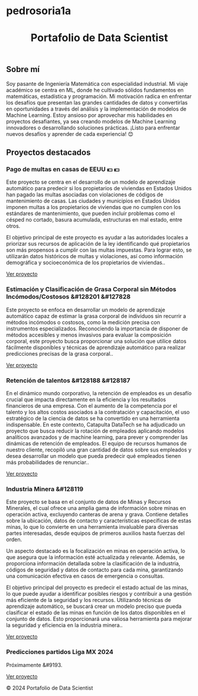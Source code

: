 # pedrosoria1a

<!DOCTYPE html>
<html lang="en">
<head>
    <meta charset="UTF-8">
    <meta name="viewport" content="width=device-width, initial-scale=1.0">
    <title>Portafolio de Data Scientist</title>
    <link rel="stylesheet" href="styles.css">
</head>
<body>
    <header>
        <h1>Portafolio de Data Scientist</h1>
    </header>
    <main>
        <section>
            <h2>Sobre mí</h2>
            <p>Soy pasante de Ingeniería Matemática con especialidad industrial. Mi viaje académico se centra en ML, donde he cultivado sólidos fundamentos en matemáticas, estadística y programación. Mi motivación radica en enfrentar los desafíos que presentan las grandes cantidades de datos y convertirlas en oportunidades a través del análisis y la implementación de modelos de Machine Learning. Estoy ansioso por aprovechar mis habilidades en proyectos desafiantes, ya sea creando modelos de Machine Learning innovadores o desarrollando soluciones prácticas. ¡Listo para enfrentar nuevos desafíos y aprender de cada experiencia! 😊</p>
        </section>
        <section>
            <h2>Proyectos destacados</h2>
            <div class="project">
                <h3>Pago de multas en casas de EEUU &#128181 &#128181</h3>
                <p>Este proyecto se centra en el desarrollo de un modelo de aprendizaje automático para predecir si los propietarios de viviendas en Estados Unidos han pagado las multas asociadas con violaciones de códigos de mantenimiento de casas. Las ciudades y municipios en Estados Unidos imponen multas a los propietarios de viviendas que no cumplen con los estándares de mantenimiento, que pueden incluir problemas como el césped no cortado, basura acumulada, estructuras en mal estado, entre otros.

El objetivo principal de este proyecto es ayudar a las autoridades locales a priorizar sus recursos de aplicación de la ley identificando qué propietarios son más propensos a cumplir con las multas impuestas. Para lograr esto, se utilizarán datos históricos de multas y violaciones, así como información demográfica y socioeconómica de los propietarios de viviendas..</p>
                <a href="https://github.com/pedrosoriaa1a/pago_multas/blob/main/Pago_de_multas.ipynb">Ver proyecto</a>
            </div>
            <div class="project">
                <h3>Estimación y Clasificación de Grasa Corporal sin Métodos Incómodos/Costosos 	&#128201 &#127828</h3>
                <p>Este proyecto se enfoca en desarrollar un modelo de aprendizaje automático capaz de estimar la grasa corporal de individuos sin recurrir a métodos incómodos o costosos, como la medición precisa con instrumentos especializados. Reconociendo la importancia de disponer de métodos accesibles y menos invasivos para evaluar la composición corporal, este proyecto busca proporcionar una solución que utilice datos fácilmente disponibles y técnicas de aprendizaje automático para realizar predicciones precisas de la grasa corporal..</p>
                <a href="https://github.com/pedrosoriaa1a/Predicci-n_grasa/blob/main/Predicci%C3%B3n_de_grasa_corporal.ipynb">Ver proyecto</a>
            </div>
            <div class="project">
                <h3>Retención de talentos 	&#128188 &#128187</h3>
                <p>
En el dinámico mundo corporativo, la retención de empleados es un desafío crucial que impacta directamente en la eficiencia y los resultados financieros de una empresa. Con el aumento de la competencia por el talento y los altos costos asociados a la contratación y capacitación, el uso estratégico de la ciencia de datos se ha convertido en una herramienta indispensable. En este contexto, Catapulta DataTech se ha adjudicado un proyecto que busca reducir la rotación de empleados aplicando modelos analíticos avanzados y de machine learning, para prever y comprender las dinámicas de retención de empleados. El equipo de recursos humanos de nuestro cliente, recopiló una gran cantidad de datos sobre sus empleados y desea desarrollar un modelo que pueda predecir qué empleados tienen más probabilidades de renunciar..</p>
                <a href="https://github.com/pedrosoriaa1a/retencion_empleados/blob/main/Retencion_talentos.ipynb">Ver proyecto</a>
            </div>
            <div class="project">
                <h3>Industria Minera &#128119</h3>
                <p>
Este proyecto se basa en el conjunto de datos de Minas y Recursos Minerales, el cual ofrece una amplia gama de información sobre minas en operación activa, excluyendo canteras de arena y grava. Contiene detalles sobre la ubicación, datos de contacto y características específicas de estas minas, lo que lo convierte en una herramienta invaluable para diversas partes interesadas, desde equipos de primeros auxilios hasta fuerzas del orden.

Un aspecto destacado es la focalización en minas en operación activa, lo que asegura que la información esté actualizada y relevante. Además, se proporciona información detallada sobre la clasificación de la industria, códigos de seguridad y datos de contacto para cada mina, garantizando una comunicación efectiva en casos de emergencia o consultas.

El objetivo principal del proyecto es predecir el estado actual de las minas, lo que puede ayudar a identificar posibles riesgos y contribuir a una gestión más eficiente de la seguridad y los recursos. Utilizando técnicas de aprendizaje automático, se buscará crear un modelo preciso que pueda clasificar el estado de las minas en función de los datos disponibles en el conjunto de datos. Esto proporcionará una valiosa herramienta para mejorar la seguridad y eficiencia en la industria minera..</p>
                <a href="https://github.com/pedrosoriaa1a/Industria_minera/blob/main/Industria_minera.ipynb">Ver proyecto</a>
            </div>
            <div class="project">
                <h3>Predicciones partidos Liga MX 2024</h3>
                <p>Próximamente &#9193.</p>
                <a href="#">Ver proyecto</a>
            </div>
        </section>
    </main>
    <footer>
        <p>&copy; 2024 Portafolio de Data Scientist</p>
    </footer>
</body>
</html>
